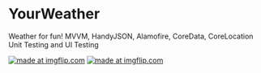# YourWeather

Weather for fun!
MVVM, HandyJSON, Alamofire, CoreData, CoreLocation Unit Testing and UI Testing


<a href="https://imgflip.com/gif/2n6q7m"><img src="https://i.imgflip.com/2n6q7m.gif" title="made at imgflip.com"/></a>
<a href="https://imgflip.com/gif/2n6qa1"><img src="https://i.imgflip.com/2n6qa1.gif" title="made at imgflip.com"/></a>
